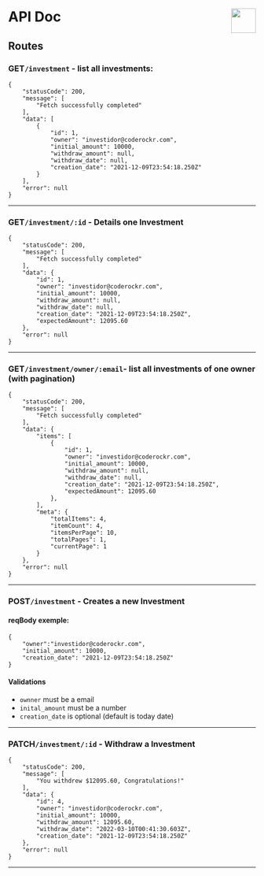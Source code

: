 # API Doc <img src="https://d33wubrfki0l68.cloudfront.net/e937e774cbbe23635999615ad5d7732decad182a/26072/logo-small.ede75a6b.svg"  align="right"  height="50px"  />
## Routes
### __GET__`/investment` - list all investments:
```
{
	"statusCode": 200,
	"message": [
		"Fetch successfully completed"
	],
	"data": [
		{
			"id": 1,
			"owner": "investidor@coderockr.com",
			"initial_amount": 10000,
			"withdraw_amount": null,
			"withdraw_date": null,
			"creation_date": "2021-12-09T23:54:18.250Z"
		}
	],
	"error": null
}
``` 
---
### __GET__`/investment/:id` - Details one Investment
```
{
	"statusCode": 200,
	"message": [
		"Fetch successfully completed"
	],
	"data": {
		"id": 1,
		"owner": "investidor@coderockr.com",
		"initial_amount": 10000,
		"withdraw_amount": null,
		"withdraw_date": null,
		"creation_date": "2021-12-09T23:54:18.250Z",
		"expectedAmount": 12095.60
	},
	"error": null
}
```
---
### __GET__`/investment/owner/:email`- list all investments of one owner (with pagination)
```
{
	"statusCode": 200,
	"message": [
		"Fetch successfully completed"
	],
	"data": {
		"items": [
			{
				"id": 1,
				"owner": "investidor@coderockr.com",
				"initial_amount": 10000,
				"withdraw_amount": null,
				"withdraw_date": null,
				"creation_date": "2021-12-09T23:54:18.250Z",
				"expectedAmount": 12095.60
			},
		],
		"meta": {
			"totalItems": 4,
			"itemCount": 4,
			"itemsPerPage": 10,
			"totalPages": 1,
			"currentPage": 1
		}
	},
	"error": null
}
```
---
### __POST__`/investment` - Creates a new Investment
#### reqBody exemple:
```
{
	"owner":"investidor@coderockr.com",
	"initial_amount": 10000,
	"creation_date": "2021-12-09T23:54:18.250Z"
}
```
#### Validations
- `ownner` must be a email
- `inital_amount` must be a number
- `creation_date` is optional (default is today date)

---
### __PATCH__`/investment/:id` - Withdraw a Investment
```
{
	"statusCode": 200,
	"message": [
		"You withdrew $12095.60, Congratulations!"
	],
	"data": {
		"id": 4,
		"owner": "investidor@coderockr.com",
		"initial_amount": 10000,
		"withdraw_amount": 12095.60,
		"withdraw_date": "2022-03-10T00:41:30.603Z",
		"creation_date": "2021-12-09T23:54:18.250Z"
	},
	"error": null
}
```
---